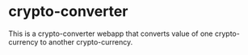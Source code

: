# crypto-converter
This is a crypto-converter webapp that converts value of one crypto-currency to another crypto-currency.
